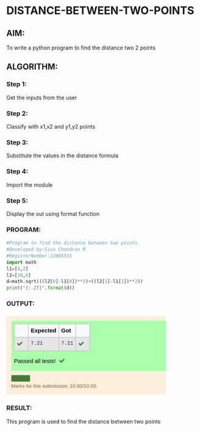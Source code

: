 # DISTANCE-BETWEEN-TWO-POINTS

## AIM:
To write a python program to find the distance two 2 points
## ALGORITHM:
### Step 1: 
Get the inputs from the user
### Step 2: 
Classify with x1,x2 and y1,y2 points
### Step 3: 
Substitute the values in the distance formula
### Step 4: 
Import the module
### Step 5: 
Display the out using format function

### PROGRAM:
``` python
#Program to find the distance between two points.
#Developed by:Siva Chandran R
#RegisterNumber:22005531
import math 
l1=[4,2]
l2=[10,6]
d=math.sqrt(((l2[0]-l1[0])**2)+((l2[1]-l1[1])**2))
print("{:.2f}".format(d))


  ```


### OUTPUT:
![OUTPUT](OU.png)


### RESULT:
This program is used to find the distance between two points
